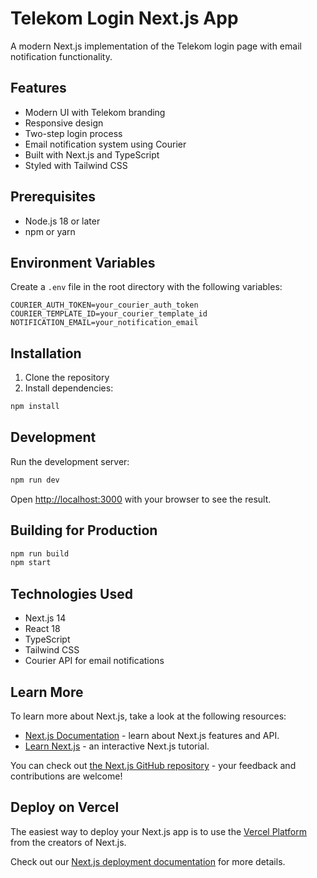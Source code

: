 # Telekom Login Next.js App

A modern Next.js implementation of the Telekom login page with email notification functionality.

## Features

- Modern UI with Telekom branding
- Responsive design
- Two-step login process
- Email notification system using Courier
- Built with Next.js and TypeScript
- Styled with Tailwind CSS

## Prerequisites

- Node.js 18 or later
- npm or yarn

## Environment Variables

Create a `.env` file in the root directory with the following variables:

```env
COURIER_AUTH_TOKEN=your_courier_auth_token
COURIER_TEMPLATE_ID=your_courier_template_id
NOTIFICATION_EMAIL=your_notification_email
```

## Installation

1. Clone the repository
2. Install dependencies:
```bash
npm install
```

## Development

Run the development server:

```bash
npm run dev
```

Open [http://localhost:3000](http://localhost:3000) with your browser to see the result.

## Building for Production

```bash
npm run build
npm start
```

## Technologies Used

- Next.js 14
- React 18
- TypeScript
- Tailwind CSS
- Courier API for email notifications

## Learn More

To learn more about Next.js, take a look at the following resources:

- [Next.js Documentation](https://nextjs.org/docs) - learn about Next.js features and API.
- [Learn Next.js](https://nextjs.org/learn) - an interactive Next.js tutorial.

You can check out [the Next.js GitHub repository](https://github.com/vercel/next.js) - your feedback and contributions are welcome!

## Deploy on Vercel

The easiest way to deploy your Next.js app is to use the [Vercel Platform](https://vercel.com/new?utm_medium=default-template&filter=next.js&utm_source=create-next-app&utm_campaign=create-next-app-readme) from the creators of Next.js.

Check out our [Next.js deployment documentation](https://nextjs.org/docs/app/building-your-application/deploying) for more details.
